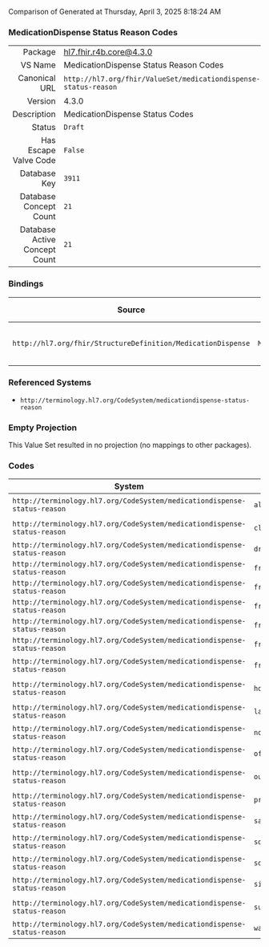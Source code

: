 Comparison of 
Generated at Thursday, April 3, 2025 8:18:24 AM

### MedicationDispense Status Reason Codes

|      |     |
| ---: | --- |
| Package | hl7.fhir.r4b.core@4.3.0 |
| VS Name | MedicationDispense Status Reason Codes |
| Canonical URL | `http://hl7.org/fhir/ValueSet/medicationdispense-status-reason` |
| Version | 4.3.0 |
| Description | MedicationDispense Status Codes |
| Status | `Draft` |
| Has Escape Valve Code | `False` |
| Database Key | `3911` |
| Database Concept Count | `21` |
| Database Active Concept Count | `21` |
### Bindings

| Source | Element | Binding | Strength | Element Short |
| ------ | ------- | ------- | -------- | ------------- |
| `http://hl7.org/fhir/StructureDefinition/MedicationDispense` | `MedicationDispense.statusReason[x]` | `http://hl7.org/fhir/ValueSet/medicationdispense-status-reason` | `Example` | Why a dispense was not performed |

### Referenced Systems

* `http://terminology.hl7.org/CodeSystem/medicationdispense-status-reason`
### Empty Projection

This Value Set resulted in no projection (no mappings to other packages).

### Codes

| System | Code | Display |
| ------ | ---- | ------- |
| `http://terminology.hl7.org/CodeSystem/medicationdispense-status-reason` | `altchoice` | Try another treatment first |
| `http://terminology.hl7.org/CodeSystem/medicationdispense-status-reason` | `clarif` | Prescription/Request requires clarification |
| `http://terminology.hl7.org/CodeSystem/medicationdispense-status-reason` | `drughigh` | Drug level too high |
| `http://terminology.hl7.org/CodeSystem/medicationdispense-status-reason` | `frr01` | Order Stopped |
| `http://terminology.hl7.org/CodeSystem/medicationdispense-status-reason` | `frr02` | Stale-dated Order |
| `http://terminology.hl7.org/CodeSystem/medicationdispense-status-reason` | `frr03` | Incomplete data |
| `http://terminology.hl7.org/CodeSystem/medicationdispense-status-reason` | `frr04` | Product unavailable |
| `http://terminology.hl7.org/CodeSystem/medicationdispense-status-reason` | `frr05` | Ethical/religious |
| `http://terminology.hl7.org/CodeSystem/medicationdispense-status-reason` | `frr06` | Unable to provide care |
| `http://terminology.hl7.org/CodeSystem/medicationdispense-status-reason` | `hospadm` | Admission to hospital |
| `http://terminology.hl7.org/CodeSystem/medicationdispense-status-reason` | `labint` | Lab interference issues |
| `http://terminology.hl7.org/CodeSystem/medicationdispense-status-reason` | `non-avail` | Patient not available |
| `http://terminology.hl7.org/CodeSystem/medicationdispense-status-reason` | `offmarket` | Drug not available - off market |
| `http://terminology.hl7.org/CodeSystem/medicationdispense-status-reason` | `outofstock` | Drug not available - out of stock |
| `http://terminology.hl7.org/CodeSystem/medicationdispense-status-reason` | `preg` | Patient is pregnant or breastfeeding |
| `http://terminology.hl7.org/CodeSystem/medicationdispense-status-reason` | `saig` | Allergy |
| `http://terminology.hl7.org/CodeSystem/medicationdispense-status-reason` | `sddi` | Drug interacts with another drug |
| `http://terminology.hl7.org/CodeSystem/medicationdispense-status-reason` | `sdupther` | Duplicate therapy |
| `http://terminology.hl7.org/CodeSystem/medicationdispense-status-reason` | `sintol` | Suspected intolerance |
| `http://terminology.hl7.org/CodeSystem/medicationdispense-status-reason` | `surg` | Patient scheduled for surgery |
| `http://terminology.hl7.org/CodeSystem/medicationdispense-status-reason` | `washout` | Washout |
